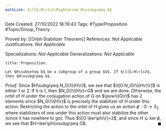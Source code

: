 ```yaml
---
mathLink: $\l[G:N\r]=2\Rightarrow N\nsubgrpeq G$
---
```


<div class="topSpace"></div>

Date Created: 27/10/2022 18:19:43
Tags: #Type/Proposition #Topic/Group_Theory

Proved by: [[Orbit-Stabilizer Theorem]]
References: <i>Not Applicable</i>
Justifications: <i>Not Applicable</i>

Specializations: <i>Not Applicable</i>
Generalizations: <i>Not Applicable</i>

``` ad-Proposition
title: Proposition.

Let $H\subseteq G$ be a subgroup of a group $G$. If $\l[G:H\r]=2$, then $H\nsubgrpeq G$.

```

<i>Proof.</i> Since $H\subgrpeq N_G\!\l(H\r)$, we see that $\l[G:N_G\!\l(H\r)\r]$ is either $1$ or $2$. If it is $1$, then $N_G\!\l(H\r)=G$ and we are done. Otherwise, the orbit of $H$ under the conjugation action of $G$ on $\pow\l(G\r)$ has $2$ elements since $N_G\!\l(H\r)$ is precisely the stabilizer of $H$ under this action. Restricting the action to the orbit of $H$ gives us an action $\phi:G\to S_2$ where stabilizers of one under this action must also stabilize the other (since it has nowhere to go). Thus $\l[G:\ker\phi\r]=2$, and since $H\subseteq\ker\phi$, we see that $H=\ker\phi\nsubgrpeq G$.<span style="float:right;">$\blacksquare$</span>
